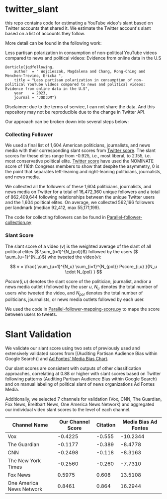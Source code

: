 # twitter_slant 
this repo contains code for estimating a YouTube video's slant  based on Twitter accounts that shared it. We estimate the Twitter account's slant  based on a list of accounts they follow. 

More detail can be found in the following work: 

Less partisan polarization in consumption of non-political YouTube videos compared to news and political videos: Evidence from online data in the U.S
```
@article{jqdfollowing,
    author  = " Wojcieszak, Magdalena and Chang, Rong-Ching and Menchen-Trevino, Ericka ", 
    title = "Less partisan polarization in consumption of non-political YouTube videos compared to news and political videos: Evidence from online data in the U.S",
    year    = 2023,
    journal = "JQD:DM"}
```

Disclaimer: due to the terms of service, I can not share the data. And this repository may not be reproducible due to the change in Twitter API.  

Our approach can be broken down into several steps below: 

###  Collecting Follower

We used a final list of 1,604 American politicians, journalists, and news media with their corresponding slant  scores from [Twitter score](https://github.com/sdmccabe/new-tweetscores). The slant  scores for these elites range from  -0.925, i.e., most liberal, to 2.155, i.e. most conservative political elite. [Twitter score](https://github.com/sdmccabe/new-tweetscores) have used the NOMINATE score of 116th Congress members to show that despite the asymmetry, 0 is the point that separates left-leaning and right-leaning politicians, journalists, and news media. 

We collected all the followers of these 1,604 politicians, journalists, and news media on Twitter for a total of 16,472,360 unique followers and a total of 862,409,644 following relationships between the unique Twitter users and the 1,604 political elites. On average, we collected 562,196 followers per landmark (median 92,412, max 55,171,199).

The code for collecting followers can be found in [Parallel-follower-collection.py](Parallel-follower-collection.py)

### Slant Score

The slant score of a video ($` v`$) is the weighted average of the slant  of all political elites ($` \sum_{i=1}^{N_{pol}}`$) followed by the users ($` \sum_{u=1}^{N_u}`$) who tweeted the video($` v`$):

$$ v = \frac{ \sum_{u=1}^{N_u} \sum_{i=1}^{N_{pol}} Pscore_{i,u} }{N_u \cdot N_{pol} } $$

 $` Pscore(i,u) `$ denotes the slant  score of the politician, journalist, and/or a news media outlet $` i`$ followed by the user $` u`$, $` N_u`$ denotes the total number of users who tweeted the video, and $` N_{pol}`$ denotes the total number of politicians, journalists, or news media outlets followed by each user. 

 We used the code in [Parallel-follower-mapping-score.py](Parallel-follower-mapping-score.py) to mape the score between users to tweets. 



# Slant Validation

We validate our slant score using two sets of previously used and extensively validated scores from [(Auditing Partisan Audience Bias within Google Search)] and [Ad Fontes' Media Bias Chart](https://adfontesmedia.com/interactive-media-bias-chart/).

Our slant scores are consistent with outputs of other classification approaches, correlating at 0.88 or higher with slant scores based on Twitter following patterns (Auditing Partisan Audience Bias within Google Search) and on manual labeling of political slant of news organizations Ad Fontes Media. 

Additionally, we selected 7 channels for validation (Vox, CNN, The Guardian, Fox News, Breitbart News, One America News Network) and aggregated our individual video slant scores to the level of each channel.


| Channel Name               | Our Channel Score | Citation                   | Media Bias Ad Fontes |
|---------------------------|-------------------|-----------------------------|----------------------|
| Vox                       | -0.4225           | -0.555                      | -10.2344             |
| The Guardian              | -0.1177           | -0.389                      | -8.4778              |
| CNN                       | -0.2498           | -0.118                      | -8.3163              |
| The New York Times        | -0.2560           | -0.260                      | -7.7310              |
| Fox News                  | 0.5975            | 0.608                       | 13.5108              |
| One America News Network  | 0.8461            | 0.864                       | 16.2944              |



 
